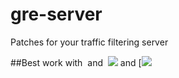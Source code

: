 # gre-server
Patches for your traffic filtering server

##Best work with ![]() and ![]()
[![](https://i.imgur.com/dlby7pI.png)](https://github.com/Rezanans-wow/BZ-antiddos) and [![](https://external-content.duckduckgo.com/iu/?u=https%3A%2F%2Fwww.jaimelesstartups.fr%2Fwp-content%2Fuploads%2F2020%2F11%2FCrowdSec-DEF-no-txt-1024x1019.png&f=1&nofb=1)
